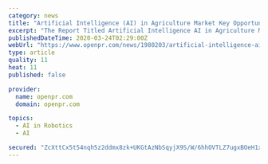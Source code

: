 ```yaml
---
category: news
title: "Artificial Intelligence (AI) in Agriculture Market Key Opportunities with IBM, Intel, Microsoft, Microsoft, Granular,"
excerpt: "The Report Titled Artificial Intelligence AI in Agriculture Market Brings an Analytical view of the Artificial Intelligence AI in Agriculture performance in the global as well as the regional scenario In a detailed chapter wise format the Artificial Intelligence AI"
publishedDateTime: 2020-03-24T02:29:00Z
webUrl: "https://www.openpr.com/news/1980203/artificial-intelligence-ai-in-agriculture-market-key"
type: article
quality: 11
heat: 11
published: false

provider:
  name: openpr.com
  domain: openpr.com

topics:
  - AI in Robotics
  - AI

secured: "ZcXttCx5t54nqh5z2ddmx8zk+UKGtAzNbSqyjX9S/W/6hhOVTLZ7ugxBOeH1xnUA6EQI/usiZP7C6MjYCHP/4ikxPi7t++72t4Ma7qx1F+JlqFGYvFpRI8vI5It4onFqUqsBdoozDCmcQZs6fTmrcEkPpifxOXd54dxk4NIVM+vrT/6uO6Epj5vU8RhxZ/L2RMg5oCFdVe8X2nfo4wK38puZTU2sK5TfKze/Ob41+wJpIZ7R+x3QEOurePQq5P949vcgFzt1V5FTWitGYSh5u+wtpwguljegHmZSp7ciz5U098mhuO5xpCJ8Zr8Hb2KSenO04UzFKEaCcOC5daoFISbf8uBpSQEY74DgfootEYtrt7dbPp4CjnPqYKsUwBHQCR7hMBjHhAW0bGpnK9OeXaBPjStXYbedb8lsiyxTFXh00HuSYhSWX9g9qIeGX/KGogaAZp50m4JSnECOnhPJfIdmkIXvu8hXns0FQtwpXGo=;PWVmE2XVH7qXIsxUpInvFw=="
---
```


